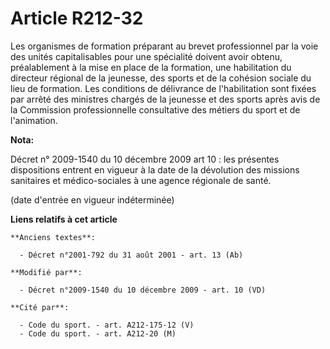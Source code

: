 # Article R212-32

Les organismes de formation préparant au brevet professionnel par la voie des unités capitalisables pour une spécialité
doivent avoir obtenu, préalablement à la mise en place de la formation, une habilitation du            directeur régional de
la jeunesse, des sports et de la cohésion sociale  du lieu de formation. Les conditions de délivrance de l'habilitation sont
fixées par arrêté des ministres chargés de la jeunesse et des sports après avis de la Commission professionnelle consultative
des métiers du sport et de l'animation.

**Nota:**

Décret n° 2009-1540 du 10 décembre 2009 art 10 : les présentes dispositions entrent en vigueur à la date de la dévolution des
missions sanitaires et médico-sociales à une agence régionale de santé. 

(date d'entrée en vigueur indéterminée)

**Liens relatifs à cet article**

	**Anciens textes**:

	  - Décret n°2001-792 du 31 août 2001 - art. 13 (Ab)

	**Modifié par**:

	  - Décret n°2009-1540 du 10 décembre 2009 - art. 10 (VD)

	**Cité par**:

	  - Code du sport. - art. A212-175-12 (V)
	  - Code du sport. - art. A212-20 (M)
